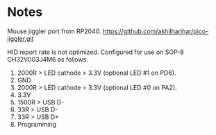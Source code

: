 # Notes

Mouse jiggler port from RP2040.
https://github.com/akhilharihar/pico-jiggler.git

HID report rate is not optimized.
Configured for use on SOP-8 CH32V003J4M6 as follows.

1. 2000R > LED cathode > 3.3V (optional LED #1 on PD6).
2. GND
3. 2000R > LED cathode > 3.3V (optional LED #0 on PA2).
4. 3.3V
5. 1500R > USB D-
6. 33R   > USB D-
7. 33R   > USB D+
8. Programming
